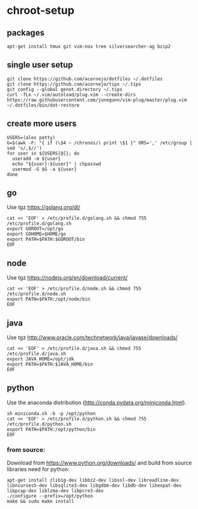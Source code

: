# chroot-setup

## packages
`apt-get install tmux git vim-nox tree silversearcher-ag bzip2`

## single user setup

```
git clone https://github.com/acornejo/dotfiles ~/.dotfiles
git clone https://github.com/acornejo/tips ~/.tips
git config --global genot.directory ~/.tips
curl -fLo ~/.vim/autoload/plug.vim --create-dirs https://raw.githubusercontent.com/junegunn/vim-plug/master/plug.vim
~/.dotfiles/bin/dot-restore
```

## create more users
```
USERS=(alex patty)
G=$(awk -F: "{ if (\$4 ~ /chronos/) print \$1 }" ORS=',' /etc/group | sed 's/,$//')
for user in ${USERS[@]}; do
  useradd -m ${user}
  echo "${user}:${user}" | chpasswd
  usermod -G $G -a ${user}
done
```

## go
Use tgz
https://golang.org/dl/
```
cat << 'EOF' > /etc/profile.d/golang.sh && chmod 755 /etc/profile.d/golang.sh
export GOROOT=/opt/go
export GOHOME=$HOME/go
export PATH=$PATH:$GOROOT/bin
EOF
```

## node
Use tgz
https://nodejs.org/en/download/current/
```
cat << 'EOF' > /etc/profile.d/node.sh && chmod 755 /etc/profile.d/node.sh
export PATH=$PATH:/opt/node/bin
EOF
```

## java
Use tgz
http://www.oracle.com/technetwork/java/javase/downloads/

```
cat << 'EOF' > /etc/profile.d/java.sh && chmod 755 /etc/profile.d/java.sh
export JAVA_HOME=/opt/jdk
export PATH=$PATH:$JAVA_HOME/bin
EOF
```

## python
Use the anaconda distribution (http://conda.pydata.org/miniconda.html).

```
sh miniconda.sh -b -p /opt/python
cat << 'EOF' > /etc/profile.d/python.sh && chmod 755 /etc/profile.d/python.sh
export PATH=$PATH:/opt/python/bin
EOF
```

### from source:
Download from https://www.python.org/downloads/ and build from source
libraries need for python:

```
apt-get install zlib1g-dev libbz2-dev libssl-dev libreadline-dev libncurses5-dev libsqlite3-dev libgdbm-dev libdb-dev libexpat-dev libpcap-dev liblzma-dev libpcre3-dev
./configure --prefix=/opt/python
make && sudo make install
```
